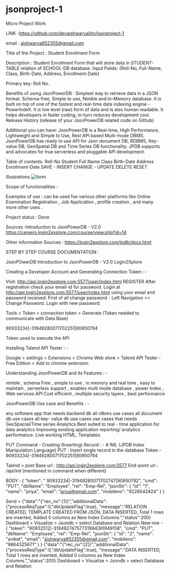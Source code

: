 # jsonproject-1

Micro Project Work

LINK -https://github.com/devaishwaryaiilm/jsonproject-1

 email : aishwarya952355@gmail.com

Title of the Project : Student Enrollment Form

Description : Student Enrollment Form that will store data in STUDENT-TABLE relation of SCHOOL-DB database. Input Fields: {Roll-No, Full-Name, Class, Birth-Date, Address, Enrollment-Date}

Primary key: Roll No.

Benefits of using JsonPowerDB : Simplest way to retrieve data in a JSON format. Schema-free, Simple to use, Nimble and In-Memory database. It is built on top of one of the fastest and real-time data indexing engine - PowerIndeX. It is low level (raw) form of data and is also human readable. It helps developers in faster coding, in-turn reduces development cost. Release History (release of your JsonPowerDB related code on Github)

Additional you can have: JsonPowerDB is a Real-time, High Performance, Lightweight and Simple to Use, Rest API based Multi-mode DBMS. JsonPowerDB has ready to use API for Json document DB, RDBMS, Key-value DB, GeoSpatial DB and Time Series DB functionality. JPDB supports and advocates for true serverless and pluggable API development.

Table of contents: Roll-No Student Full Name Class Birth-Date Address Enrollment-Date SAVE - INSERT CHANGE - UPDATE DELETE RESET

Illustrations
![form](https://user-images.githubusercontent.com/99117142/235087789-c4cab8c6-1448-4fd3-b1da-8ad1076c7bf5.png)


Scope of functionalities :

Examples of use : can be used foe various other platforms like Online Examination Registration , Job Application , profile creation , and many more other uses .

Project status : Done

Sources :Introduction to JsonPowerDB - V2.0 https://careers.login2explore.com/course/view.php?id=14

Other information Sources : https://login2explore.com/jpdb/docs.html

STEP BY STEP COURSE DOCUMENTATION :

JsonPOwerDB
Introduction to JsonPowerDB - V2.0 Login2Xplore

Creating a Developer Account and Generating Connection Token : -

Visit: http://api.login2explore.com:5577/user/index.html REGISTER After registration check your email-id for password. Login at http://api.login2explore.com:5577/user/index.html using your email and password received. First of all change password - Left Navigation >> Change Password. Login with new password.

Tools > Token > connection token > Generate (Token needed to communicate with Data Base)

 90933234|-31949280071702251|90950794

Token used to execute the API

Installing Talend API Tester : -

Google > settings > Extensions > Chrome Web store > Talend API Tester - Free Edition > Add to chrome extension


Understanding JsonPowerDB and its Features : -

nimble , schema Free , simple to use , in memory and real time , easy to maintain , serverless support , enables multi mode database , power Index , Web services API Cost efficient , multiple security layers , best performance

JsonPowerDB Use case and Benefits : -

any software app that needs backend db all rdbms use cases all document db use cases all key- value db use cases use cases that needs GeoSpacial/Time series Analytics Best suited to real - time application for data analytics Improving existing application reporting/ analytics performance. Live working HTML, Templates.

PUT Command - Creating (Inserting) Record : - # IML (JPDB Index Manipulation Language) PUT : Insert single record in the database Token -  90933234|-31949280071702251|90950794

Talend > post Base url : http://api.login2explore.com:5577 End-point url : /api/iml (mentioned in command when different)

BODY : { "token": " 90933234|-31949280071702747|90950792", "cmd": "PUT", "dbName": "Employee", "rel": "Emp-Rel", "jsonStr": { "id": "1", "name": "priya", "email": "priya@gmail.com", "mobileno": "9226542424" } }

Send >
{"data":"{"rec_no":[1]}","additionalData":{"processReqType":0,"dbUpdateFlag":true}, "message":"RELATION CREATED, TEMPLATE CREATED FROM JSON, DATA INSERTED, Total 1 rows are inserted, Added 0 columns as New Index Columns.","status":200}
Dashboard > Visualize > Jsondb > select Database and Relation
New row -
{ "token": "90932512|-31949274757731994|90949158", "cmd": "PUT", "dbName": "Employee", "rel": "Emp-Rel", "jsonStr": { "id": "2", "name": "aniket", "email": "aishwarya952355@gmail.com", "mobileno": "9864325671" } }
{"data":"{"rec_no":[2]}","additionalData":{"processReqType":0,"dbUpdateFlag":true}, "message":"DATA INSERTED, Total 1 rows are inserted, Added 0 columns as New Index Columns.","status":200}
Dashboard > Visualize > Jsondb > select Database and Relation
